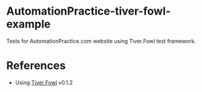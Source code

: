 # AutomationPractice-tiver-fowl-example
Tests for AutomationPractice.com website using Tiver.Fowl test framework.

# References
* Using [Tiver.Fowl](https://github.com/MrHant/tiver-fowl) v0.1.2